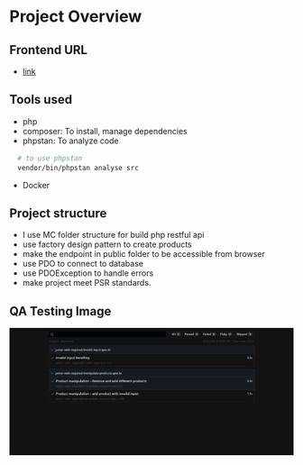 # Project Overview

## Frontend URL
- [link](https://github.com/mohamed-ahmed-yousef/scandiweb-frontend)

## Tools used
- php
- composer: To install, manage dependencies
- phpstan: To analyze code
```sh
  # to use phpstan
  vendor/bin/phpstan analyse src 
```
- Docker


## Project structure
- I use MC folder structure for build php restful api
- use factory design pattern to create products
- make the endpoint in public folder to be accessible from browser
- use PDO to connect to database
- use PDOException to handle errors
- make project meet PSR standards.

## QA Testing Image
![img.png](img.png)